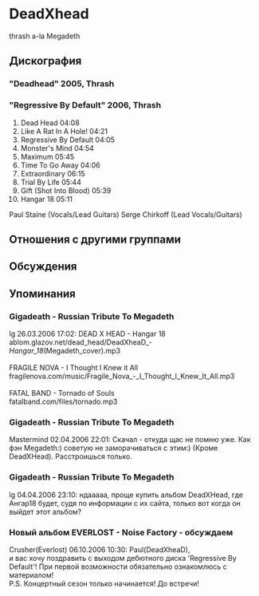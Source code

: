 # DeadXhead

thrash a-la Megadeth

## Дискография

### "Deadhead" 2005, Thrash



### "Regressive By Default" 2006, Thrash

1. Dead Head 04:08 
2. Like A Rat In A Hole! 04:21 
3. Regressive By Default 04:05 
4. Monster's Mind 04:54  
5. Maximum 05:45 
6. Time To Go Away 04:06  
7. Extraordinary 06:15 
8. Trial By Life 05:44  
9. Gift (Shot Into Blood) 05:39  
10. Hangar 18 05:11


Paul Staine (Vocals/Lead Guitars)
Serge Chirkoff (Lead Vocals/Guitars)


## Отношения с другими группами


## Обсуждения


## Упоминания

### Gigadeath - Russian Tribute To Megadeth

lg 26.03.2006 17:02:
DEAD X HEAD - Hangar 18<BR>ablom.glazov.net/dead_head/DeadXheaD_-_Hangar_18_(Megadeth_cover).mp3<BR><BR>FRAGILE NOVA - I Thought I Knew it All<BR>fragilenova.com/music/Fragile_Nova_-_I_Thought_I_Knew_It_All.mp3<BR><BR>FATAL BAND - Tornado of Souls<BR>fatalband.com/files/tornado.mp3

### Gigadeath - Russian Tribute To Megadeth

Mastermind 02.04.2006 22:01:
Скачал - откуда щас не помню уже. Как фэн Megadeth:) советую не заморачиваться с этим:) (Кроме DeadXHead). Расстроишься только. 

### Gigadeath - Russian Tribute To Megadeth

lg 04.04.2006 23:10:
ндааааа, проще купить альбом DeadXHead, где Ангар18 будет, судя по информации с их сайта, только вот когда он выйдет этот альбом?

### Новый альбом EVERLOST - Noise Factory - обсуждаем

Crusher(Everlost) 06.10.2006 10:30:
Paul(DeadXheaD),<BR>и вас хочу поздравить с выходом дебютного диска 'Regressive By Default'! При первой возможности обязательно ознакомлюсь с материалом! <BR>P.S. Концертный сезон только начинается! До встречи!

